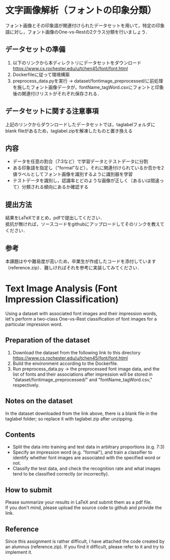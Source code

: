 # 文字画像解析（フォントの印象分類）
フォント画像とその印象語が関連付けられたデータセットを用いて，特定の印象語に対し，フォント画像のOne-vs-Restの2クラス分類を行いましょう．

## データセットの準備
1. 以下のリンクから本ディレクトリにデータセットをダウンロード<br>https://www.cs.rochester.edu/u/tchen45/font/font.html
2. Dockerfileに従って環境構築
3. preprocess_data.pyを実行
-> dataset/fontimage_preprocessed/に前処理を施したフォント画像データが，fontName_tagWord.csvにフォントと印象後の関連付けリストがそれぞれ保存される．

## データセットに関する注意事項
上記のリンクからダウンロードしたデータセットでは，taglabelフォルダにblank fileがあるため，taglabel.zipを解凍したものと置き換える

## 内容
* データを任意の割合（7:3など）で学習データとテストデータに分割
* ある印象語を指定し（"formal"など），それに関連付けられているか否かを2値ラベルとしてフォント画像を識別するように識別器を学習
* テストデータを識別し，認識率とどのような画像が正しく（あるいは間違って）分類される傾向にあるか確認する

## 提出方法
結果をLaTeXでまとめ，pdfで提出してください．  
抵抗が無ければ，ソースコードをgithubにアップロードしてそのリンクを教えてください．

## 参考
本課題はやや難易度が高いため，卒業生が作成したコードを添付しています（reference.zip）．難しければそれを参考に実装してみてください．

# Text Image Analysis (Font Impression Classification)
Using a dataset with associated font images and their impression words, let's perform a two-class One-vs-Rest classification of font images for a particular impression word.

## Preparation of the dataset
1. Download the dataset from the following link to this directory<br>https://www.cs.rochester.edu/u/tchen45/font/font.html
2. Build the environment according to the Dockerfile.  
3. Run preprocess_data.py
-> the preprocessed font image data, and the list of fonts and their associations after impression will be stored in "dataset/fontimage_preprocessed/" and "fontName_tagWord.csv," respectively.

## Notes on the dataset
In the dataset downloaded from the link above, there is a blank file in the taglabel folder; so replace it with taglabel.zip after unzipping.

## Contents
* Split the data into training and test data in arbitrary proportions (e.g. 7:3)
* Specify an impression word (e.g. "formal"), and train a classifier to identify whether font images are associated with the specified word or not.
* Classify the test data, and check the recognition rate and what images tend to be classified correctly (or incorrectly).

## How to submit
Please summarize your results in LaTeX and submit them as a pdf file.  
If you don't mind, please upload the source code to github and provide the link.

## Reference
Since this assignment is rather difficult, I have attached the code created by an alumnus (reference.zip). If you find it difficult, please refer to it and try to implement it.



